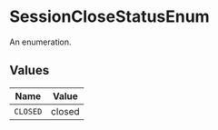 # SessionCloseStatusEnum

An enumeration.


## Values

| Name     | Value    |
| -------- | -------- |
| `CLOSED` | closed   |